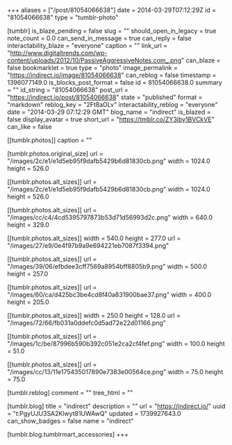 +++
aliases = ["/post/81054066638"]
date = 2014-03-29T07:12:29Z
id = "81054066638"
type = "tumblr-photo"

[tumblr]
is_blaze_pending = false
slug = ""
should_open_in_legacy = true
note_count = 0.0
can_send_in_message = true
can_reply = false
interactability_blaze = "everyone"
caption = ""
link_url = "http://www.digitaltrends.com/wp-content/uploads/2012/10/PassiveAggressiveNotes.com_.png"
can_blaze = false
bookmarklet = true
type = "photo"
image_permalink = "https://indirect.io/image/81054066638"
can_reblog = false
timestamp = 1396077149.0
is_blocks_post_format = false
id = 81054066638.0
summary = ""
id_string = "81054066638"
post_url = "https://indirect.io/post/81054066638"
state = "published"
format = "markdown"
reblog_key = "2Ft8aOLv"
interactability_reblog = "everyone"
date = "2014-03-29 07:12:29 GMT"
blog_name = "indirect"
is_blazed = false
display_avatar = true
short_url = "https://tmblr.co/ZY3jby1BVCkVE"
can_like = false

[[tumblr.photos]]
caption = ""

[tumblr.photos.original_size]
url = "/images/2c/e1/e1d5eb95f9dafb5429b6d81830cb.png"
width = 1024.0
height = 526.0

[[tumblr.photos.alt_sizes]]
url = "/images/2c/e1/e1d5eb95f9dafb5429b6d81830cb.png"
width = 1024.0
height = 526.0

[[tumblr.photos.alt_sizes]]
url = "/images/cc/c4/4cd5395797873b53d71d56993d2c.png"
width = 640.0
height = 329.0

[[tumblr.photos.alt_sizes]]
width = 540.0
height = 277.0
url = "/images/27/e9/0e4f97b9a9e694221eb7087f3394.png"

[[tumblr.photos.alt_sizes]]
url = "/images/39/06/efbdee3cff7569a8954bff8805b9.png"
width = 500.0
height = 257.0

[[tumblr.photos.alt_sizes]]
url = "/images/60/ca/d425bc3be4cd8f40a831900bae37.png"
width = 400.0
height = 205.0

[[tumblr.photos.alt_sizes]]
width = 250.0
height = 128.0
url = "/images/72/66/fb031a0ddefc0d5ad72e22d01166.png"

[[tumblr.photos.alt_sizes]]
url = "/images/1c/be/87996b590b392c051e2ca2cf4fef.png"
width = 100.0
height = 51.0

[[tumblr.photos.alt_sizes]]
url = "/images/cc/13/11e175435017890e7383e00564ce.png"
width = 75.0
height = 75.0

[tumblr.reblog]
comment = ""
tree_html = ""

[tumblr.blog]
title = "indirect"
description = ""
url = "https://indirect.io/"
uuid = "t:PgyUJU3SA2Klwyt81UWAwQ"
updated = 1739927643.0
can_show_badges = false
name = "indirect"

[tumblr.blog.tumblrmart_accessories]
+++
